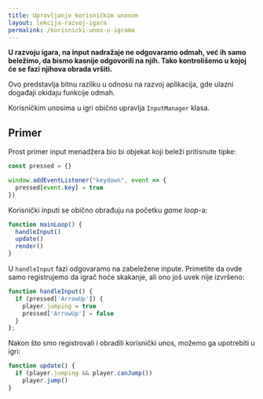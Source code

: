 ```yaml
---
title: Upravljanje korisničkim unosom
layout: lekcija-razvoj-igara
permalink: /korisnicki-unos-u-igrama
---
```


**U razvoju igara, na input nadražaje ne odgovaramo odmah, već ih samo beležimo, da bismo kasnije odgovorili na njih. Tako kontrolišemo u kojoj će se fazi njihova obrada vršiti.** 

Ovo predstavlja bitnu razliku u odnosu na razvoj aplikacija, gde ulazni događaji okidaju funkcije odmah.

Korisničkim unosima u igri obično upravlja `InputManager` klasa.

## Primer

Prost primer input menadžera bio bi objekat koji beleži pritisnute tipke:

```js
const pressed = {}

window.addEventListener("keydown", event => {
  pressed[event.key] = true
})
```

Korisnički inputi se obično obrađuju na početku *game loop*-a:

```js
function mainLoop() {
  handleInput()
  update()
  render()
}
```

U `handleInput` fazi odgovaramo na zabeležene inpute. Primetite da ovde samo registrujemo da igrač hoće skakanje, ali ono još uvek nije izvršeno:

```js
function handleInput() {
  if (pressed['ArrowUp']) {
    player.jumping = true
    pressed['ArrowUp'] = false
  }
};
```

Nakon što smo registrovali i obradili korisnički unos, možemo ga upotrebiti u igri:

```js
function update() {
  if (player.jumping && player.canJump())
    player.jump()
}
```
